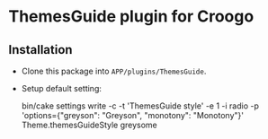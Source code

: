 # ThemesGuide plugin for Croogo

## Installation

- Clone this package into `APP/plugins/ThemesGuide`.

- Setup default setting:

    bin/cake settings write -c -t 'ThemesGuide style' -e 1 -i radio -p 'options={"greyson": "Greyson", "monotony": "Monotony"}' Theme.themesGuideStyle greysome
